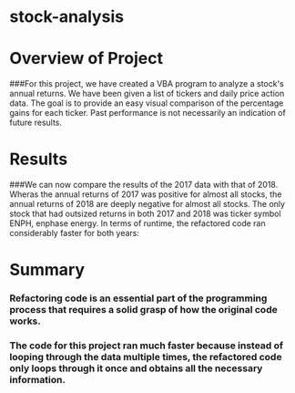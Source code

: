 # stock-analysis

# Overview of Project
###For this project, we have created a VBA program to analyze a stock's annual returns. We have been given a list of tickers and daily price action data. The goal is to provide an easy visual comparison of the percentage gains for each ticker. Past performance is not necessarily an indication of future results.


# Results
###We can now compare the results of the 2017 data with that of 2018. Wheras the annual returns of 2017 was positive for almost all stocks, the annual returns of 2018 are deeply negative for almost all stocks. The only stock that had outsized returns in both 2017 and 2018 was ticker symbol ENPH, enphase energy. In terms of runtime, the refactored code ran considerably faster for both years:


# Summary
### Refactoring code is an essential part of the programming process that requires a solid grasp of how the original code works.

### The code for this project ran much faster because instead of looping through the data multiple times, the refactored code only loops through it once and obtains all the necessary information.

